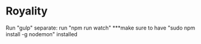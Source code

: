 # Royality
Run "gulp"
separate: run "npm run watch"
***make sure to have "sudo npm install -g nodemon" installed
